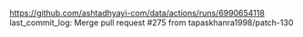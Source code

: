 https://github.com/ashtadhyayi-com/data/actions/runs/6990654118
last_commit_log: Merge pull request #275 from tapaskhanra1998/patch-130